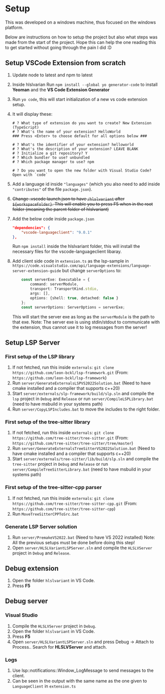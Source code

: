 # Setup

This was developed on a windows machine, thus focused on the windows platform.

Below are instructions on how to setup the project but also what steps was made from the start of the project. Hope this can help the one reading this to get started without going through the pain I did :D 

## Setup VSCode Extension from scratch

1. Update node to latest and npm to latest
2. Inside hlslvarian Run `npm install --global yo generator-code` to install **Yeoman** and the **VS Code Extension Generator**
3. Run `yo code`, this will start initialization of a new vs code extension setup.
4. It will display these:
    ```
    # ? What type of extension do you want to create? New Extension (TypeScript)
    # ? What's the name of your extension? HelloWorld
    ### Press <Enter> to choose default for all options below ###

    # ? What's the identifier of your extension? helloworld
    # ? What's the description of your extension? LEAVE BLANK
    # ? Initialize a git repository? Y
    # ? Which bundler to use? unbundled
    # ? Which package manager to use? npm

    # ? Do you want to open the new folder with Visual Studio Code? Open with `code`
    ```

5. Add a language id inside `"languages"` (which you also need to add inside `"contributes"` of the file `package.json`).
6. ~~Change .vscode launch.json to have `/hlslvariant` after `${workspaceFolder}`. This will enable you to press F5 when in the root folder (meaning the parent folder of hlslvariant)~~
7. Add the below code inside `package.json`
    ```json
    "dependencies": {
        "vscode-languageclient": "9.0.1"
    },
    ```
    Run `npm install` inside the hlslvariant folder, this will install the necessary files for the vscode-languageclient libaray.
8. Add client side code in `extension.ts` as the lsp-sample in `https://code.visualstudio.com/api/language-extensions/language-server-extension-guide` but change `serverOptions` to:
    ```typescript
        const serverExe: Executable = {
            command: serverModule,
            transport: TransportKind.stdio,
            args: [],
            options: {shell: true, detached: false }
        };
        const serverOptions: ServerOptions = serverExe;
    ```
    This will start the server exe as long as the `serverModule` is the path to that exe. Note: The server exe is using stdin/stdout to communicate with the extension, thus cannot use it to log messages from the server!

## Setup LSP Server

### First setup of the LSP library

1. If not fetched, run this inside `externals`: `git clone https://github.com/leon-bckl/lsp-framework.git` (From: `https://github.com/leon-bckl/lsp-framework`)
2. Run `server/GenerateExternalsLSPVS2022Solution.bat` (Need to have cmake installed and a compiler that supports c++20)
3. Start `server/externals/slp-framework/build/slp.sln` and compile the `lsp` project in `Debug` and `Release`
    or run `server/CompileLSPLibrary.bat` (need to have msbuild in your systems path)
4. Run `server/CopyLSPIncludes.bat` to move the includes to the right folder.

### First setup of the tree-sitter library

1. If not fetched, run this inside `externals`: `git clone https://github.com/tree-sitter/tree-sitter.git` (From: `https://github.com/tree-sitter/tree-sitter/tree/master`)
2. Run `server/GenerateExternalsTreeSitterVS2022Solution.bat` (Need to have cmake installed and a compiler that supports c++20)
3. Start `server/externals/tree-sitter/lib/build/slp.sln` and compile the `tree-sitter` project in `Debug` and `Release`
    or run `server/CompileTreeSitterLibrary.bat` (need to have msbuild in your systems path)

### First setup of the tree-sitter-cpp parser

1. If not fetched, run this inside `externals`: `git clone https://github.com/tree-sitter/tree-sitter-cpp.git` (From: `https://github.com/tree-sitter/tree-sitter-cpp`)
2. Run `MoveTreeSitterCPPToSrc.bat`

### Generate LSP Server solution

1. Run `server/PremakeVS2022.bat` (Need to have VS 2022 installed) Note: All the previous setups must be done before doing this step!
2. Open `server/HLSLVariantLSPServer.sln` and compile the `HLSLVServer` project in `Debug` and `Release`.

## Debug extension

1. Open the folder `hlslvariant` in VS Code.
2. Press **F5**

## Debug server

### Visual Studio

1. Compile the `HLSLVServer` project in `Debug`.
2. Open the folder `hlslvariant` in VS Code.
3. Press **F5**
4. Open `server/HLSLVariantLSPServer.sln` and press Debug -> Attach to Process..
    Search for **HLSLVServer** and attach.

### Logs

1. Use lsp::notifications::Window_LogMessage to send messages to the client.
2. Can be seen in the output with the same name as the one given to `LanguageClient` in `extension.ts`
